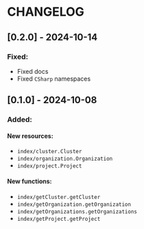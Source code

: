 CHANGELOG
=========

## [0.2.0] - 2024-10-14

### Fixed:

- Fixed docs
- Fixed `CSharp` namespaces

## [0.1.0] - 2024-10-08

### Added:

#### New resources:

- `index/cluster.Cluster`
- `index/organization.Organization`
- `index/project.Project`

#### New functions:

- `index/getCluster.getCluster`
- `index/getOrganization.getOrganization`
- `index/getOrganizations.getOrganizations`
- `index/getProject.getProject`
